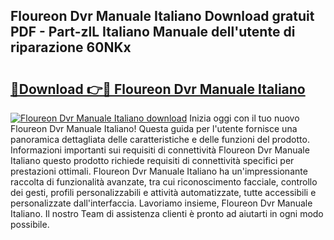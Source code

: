 ## Floureon Dvr Manuale Italiano Download gratuit PDF - Part-zlL Italiano Manuale dell'utente di riparazione 60NKx

# <h2><a href="http://dfaod2.blite.top/?on=Floureon+Dvr+Manuale+Italiano">🔗Download 👉🔴 Floureon Dvr Manuale Italiano</a></h2>

[![Floureon Dvr Manuale Italiano download](https://i.imgur.com/lujVjoI.png)](http://dfaod2.blite.top/?on=Floureon+Dvr+Manuale+Italiano)
Inizia oggi con il tuo nuovo Floureon Dvr Manuale Italiano! Questa guida per l'utente fornisce una panoramica dettagliata delle caratteristiche e delle funzioni del prodotto. Informazioni importanti sui requisiti di connettività Floureon Dvr Manuale Italiano questo prodotto richiede requisiti di connettività specifici per prestazioni ottimali. Floureon Dvr Manuale Italiano ha un'impressionante raccolta di funzionalità avanzate, tra cui riconoscimento facciale, controllo dei gesti, profili personalizzabili e attività automatizzate, tutte accessibili e personalizzate dall'interfaccia. Lavoriamo insieme, Floureon Dvr Manuale Italiano. Il nostro Team di assistenza clienti è pronto ad aiutarti in ogni modo possibile.
